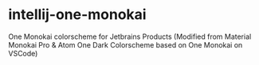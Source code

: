 # intellij-one-monokai
One Monokai colorscheme for Jetbrains Products (Modified from Material Monokai Pro &amp; Atom One Dark Colorscheme based on One Monokai on VSCode)
